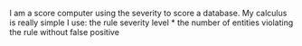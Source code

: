 I am a score computer using the severity to score a database.
My calculus is really simple I use:
	the rule severity level * the number of entities violating the rule without false positive